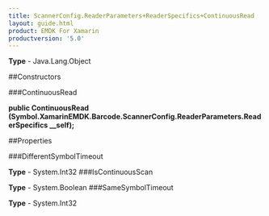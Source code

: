 ```yaml
---
title: ScannerConfig.ReaderParameters+ReaderSpecifics+ContinuousRead
layout: guide.html
product: EMDK For Xamarin 
productversion: '5.0' 
---
```



**Type** - Java.Lang.Object

##Constructors

###ContinuousRead

**public ContinuousRead (Symbol.XamarinEMDK.Barcode.ScannerConfig.ReaderParameters.ReaderSpecifics __self);**



##Properties

###DifferentSymbolTimeout


**Type** - System.Int32
###IsContinuousScan


**Type** - System.Boolean
###SameSymbolTimeout


**Type** - System.Int32
